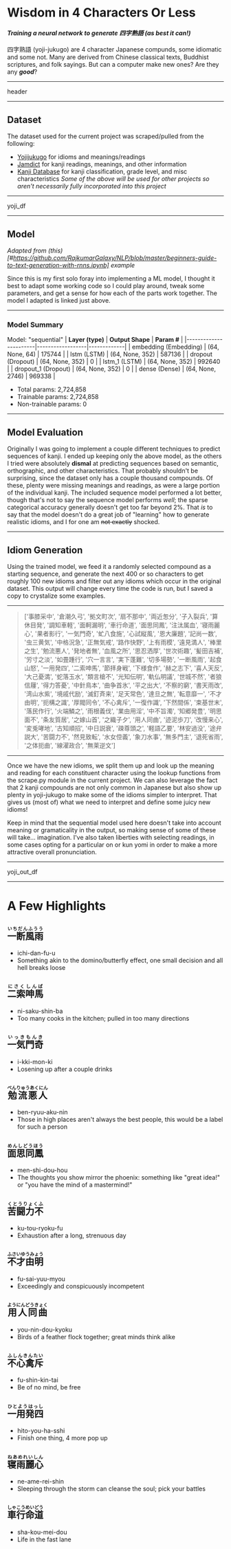 # Wisdom in 4 Characters Or Less
#### *Training a neural network to generate 四字熟語 (as best it can!)*

四字熟語 (yoji-jukugo) are 4 character Japanese compunds, some idiomatic and some not. Many are derived from Chinese classical texts, Buddhist scriptures, and folk sayings. But can a computer make new ones? Are they any **_good_**?

---
header

---
## Dataset
The dataset used for the current project was scraped/pulled from the following: 
- [Yojijukugo](http://www.edrdg.org/projects/yojijukugo.html) for idioms and meanings/readings
- [Jamdict](https://github.com/neocl/jamdict) for kanji readings, meanings, and other information
- [Kanji Database](https://www.kanjidatabase.com/) for kanji classification, grade level, and misc characteristics 
*Some of the above will be used for other projects so aren't necessarily fully incorporated into this project*

---
yoji_df

---
## Model
*Adapted from (this)[#https://github.com/RajkumarGalaxy/NLP/blob/master/beginners-guide-to-text-generation-with-rnns.ipynb] example*

Since this is my first solo foray into implementing a ML model, I thought it best to adapt some working code so I could play around, tweak some parameters, and get a sense for how each of the parts work together. The model I adapted is linked just above.

---
### Model Summary

Model: "sequential"
| **Layer (type)**      | **Output Shape** | **Param #** |
|-----------------------|------------------|-------------|
| embedding (Embedding) | (64, None, 64)   | 175744      |
| lstm (LSTM)           | (64, None, 352)  | 587136      |
| dropout (Dropout)     | (64, None, 352)  | 0           |
| lstm_1 (LSTM)         | (64, None, 352)  | 992640      |
| dropout_1 (Dropout)   | (64, None, 352)  | 0           |
| dense (Dense)         | (64, None, 2746) | 969338      |

+ Total params: 2,724,858
+ Trainable params: 2,724,858
+ Non-trainable params: 0

---
## Model Evaluation

Originally I was going to implement a couple different techniques to predict sequences of kanji. I ended up keeping only the above model, as the others I tried were absolutely **dismal** at predicting sequences based on semantic, orthographic, and other characteristics. That probably shouldn't be surprising, since the dataset only has a couple thousand compounds. Of these, plenty were missing meanings and readings, as were a large portion of the individual kanji.
The included sequence model performed a lot better, though that's not to say the sequence model performs *well*; the sparse categorical accuracy generally doesn't get too far beyond 2%. That *is* to say that the model doesn't do a great job of "learning" how to generate realistic idioms, and I for one am ~~not exactly~~ shocked.

---
## Idiom Generation

Using the trained model, we feed it a randomly selected compound as a starting sequence, and generate the next 400 or so characters to get roughly 100 new idioms and filter out any idioms which occur in the original dataset. This output will change every time the code is run, but I saved a copy to crystalize some examples.

---
> ['事膝采中', '倉潮久弓', '拠文町次', '扇不那中', '両近怱分', '子入裂兵', '算休目発', '調知車軽', '面軻漏明', '車行命道', '面思同鳳', '注汰属血', '寝雨麗心', '果者影行', '一気門奇', '虻八食施', '心試縦風', '恩大廉題', '記尚一数', '虫三黄気', '中格況急', '正無気戒', '路作快野', '上有雨模', '遠見満人', '棒里之生', '勉流悪人', '発地者無', '血風之所', '思忍洒厚', '世次術趣', '髪田吉補', '労寸之淡', '如畳踵行', '穴一言言', '実下蓬難', '切多場勢', '一断風雨', '起食山怒', '一用発四', '二索呻馬', '節拝身戦', '下様食作', '赫之志下', '喜人天反', '大己憂満', '蛇落玉水', '類言槍不', '光知伝明', '軌仏明議', '世城不然', '者狼信屨', '得力答憂', '中針鳥本', '曲争首氷', '平之出大', '不察的窮', '書天雨改', '湾山水紫', '境戚代励', '滅釘斉来', '足天常色', '達旦之無', '転意靡一', '不才由明', '扼構之識', '厚閥同令', '不心禽斥', '一復作識', '下然間係', '束基世末', '落民作行', '火端鱗之', '雨根義伐', '業由用淫', '中不旨濁', '知郷発豊', '明思面不', '条友質居', '之嫁山首', '之織子夕', '用人同曲', '迹泥歩刀', '改慢来心', '変兎哮地', '古知順招', '中日説衰', '疎尊頭之', '軽語乙要', '林安過没', '途弁説大', '苦闘力不', '然見致転', '水女倥義', '象刀水事', '無多門主', '退死省雨', '之体扼曲', '線濯政合', '無莱逆文']


---
Once we have the new idioms, we split them up and look up the meaning and reading for each constituent character using the lookup functions from the scrape.py module in the current project. We can also leverage the fact that 2 kanji compounds are not only common in Japanese but also show up plenty in yoji-jukugo to make some of the idioms simpler to interpret. That gives us (most of) what we need to interpret and define some juicy new idioms!

Keep in mind that the sequential model used here doesn't take into account meaning or gramaticality in the output, so making sense of some of these will take... imagination. I've also taken liberties with selecting readings, in some cases opting for a particular on or kun yomi in order to make a more attractive overall pronunciation.

---		
yoji_out_df

---
# A Few Highlights

## <ruby>一断風雨<rp>(</rp><rt>いちだんふうう</rt><rp>)</rp><ruby>
+ ichi-dan-fu-u
+ Something akin to the domino/butterfly effect, one small decision and all hell breaks loose

## <ruby>二索呻馬<rp>(</rp><rt>にさくしんば</rt><rp>)</rp><ruby>
+ ni-saku-shin-ba
+ Too many cooks in the kitchen; pulled in too many directions

## <ruby>一気門奇<rp>(</rp><rt>いっきもんき</rt><rp>)</rp><ruby> 
+ i-kki-mon-ki
+ Losening up after a couple drinks

## <ruby>勉流悪人<rp>(</rp><rt>べんりゅうあくにん</rt><rp>)</rp><ruby> 
+ ben-ryuu-aku-nin
+ Those in high places aren't always the best people, this would be a label for such a person

## <ruby>面思同鳳<rp>(</rp><rt>めんしどうほう</rt><rp>)</rp><ruby>
+ men-shi-dou-hou
+ The thoughts you show mirror the phoenix: something like "great idea!" or "you have the mind of a mastermind!"

## <ruby>苦闘力不<rp>(</rp><rt>くとうりょくふ</rt><rp>)</rp><ruby> 
+ ku-tou-ryoku-fu
+ Exhaustion after a long, strenuous day

## <ruby>不才由明<rp>(</rp><rt>ふさいゆうみょう</rt><rp>)</rp><ruby> 
+ fu-sai-yuu-myou
+ Exceedingly and conspicuously incompetent

## <ruby>用人同曲<rp>(</rp><rt>ようにんどうきょく</rt><rp>)</rp><ruby> 
+ you-nin-dou-kyoku
+ Birds of a feather flock together; great minds think alike

## <ruby>不心禽斥<rp>(</rp><rt>ふしんきんたい</rt><rp>)</rp><ruby>
+ fu-shin-kin-tai
+ Be of no mind, be free

## <ruby>一用発四<rp>(</rp><rt>ひとようはっし</rt><rp>)</rp><ruby> 
+ hito-you-ha-sshi
+ Finish one thing, 4 more pop up

## <ruby>寝雨麗心<rp>(</rp><rt>ねあめれいしん</rt><rp>)</rp><ruby> 
+ ne-ame-rei-shin
+ Sleeping through the storm can cleanse the soul; pick your battles

## <ruby>車行命道<rp>(</rp><rt>しゃこうめいどう</rt><rp>)</rp><ruby>
+ sha-kou-mei-dou
+ Life in the fast lane


